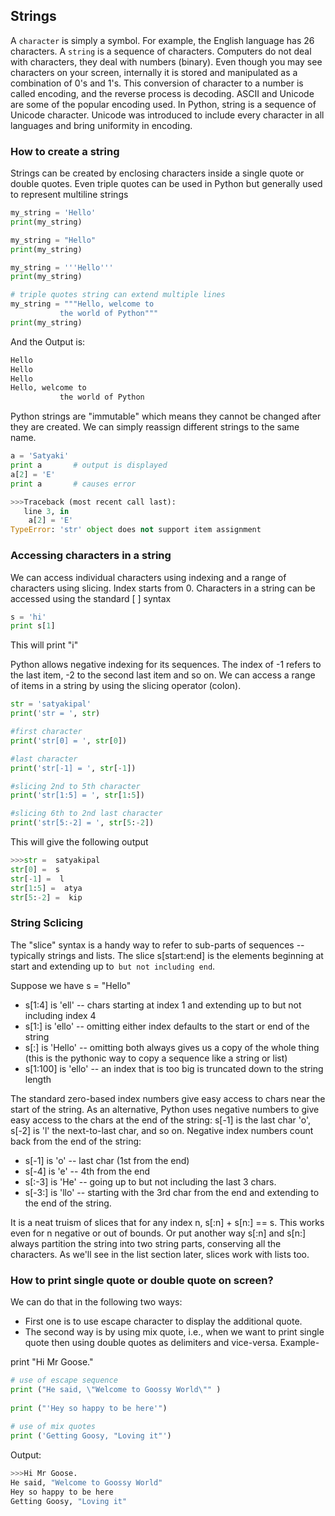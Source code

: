 ## Strings
A `character` is simply a symbol. For example, the English language has 26 characters.
A `string` is a sequence of characters.
Computers do not deal with characters, they deal with numbers (binary).
Even though you may see characters on your screen, internally it is stored and manipulated as a combination of 0's and 1's.
This conversion of character to a number is called encoding, and the reverse process is decoding. 
ASCII and Unicode are some of the popular encoding used.
In Python, string is a sequence of Unicode character.
Unicode was introduced to include every character in all languages and bring uniformity in encoding.
### How to create a string
Strings can be created by enclosing characters inside a single quote or double quotes.
Even triple quotes can be used in Python but generally used to represent multiline strings
```python
my_string = 'Hello'
print(my_string)

my_string = "Hello"
print(my_string)

my_string = '''Hello'''
print(my_string)

# triple quotes string can extend multiple lines
my_string = """Hello, welcome to
           the world of Python"""
print(my_string)
```
And the Output is:
```python
Hello
Hello
Hello
Hello, welcome to
           the world of Python

```
Python strings are "immutable" which means they cannot be changed after they are created.
We can simply reassign different strings to the same name.
```python
a = 'Satyaki'
print a       # output is displayed
a[2] = 'E'
print a       # causes error

>>>Traceback (most recent call last):
   line 3, in 
    a[2] = 'E'
TypeError: 'str' object does not support item assignment

```
### Accessing characters in a string
We can access individual characters using indexing and a range of characters using slicing. Index starts from 0. 
Characters in a string can be accessed using the standard [ ] syntax
```python
s = 'hi'
print s[1]   
```
This will print "i"

Python allows negative indexing for its sequences.
The index of -1 refers to the last item, -2 to the second last item and so on.
We can access a range of items in a string by using the slicing operator (colon).
```python
str = 'satyakipal'
print('str = ', str)

#first character
print('str[0] = ', str[0])

#last character
print('str[-1] = ', str[-1])

#slicing 2nd to 5th character
print('str[1:5] = ', str[1:5])

#slicing 6th to 2nd last character
print('str[5:-2] = ', str[5:-2])
```
This will give the following output
```python
>>>str =  satyakipal
str[0] =  s
str[-1] =  l
str[1:5] =  atya
str[5:-2] =  kip
```

### String Sclicing
The "slice" syntax is a handy way to refer to sub-parts of sequences -- typically strings and lists. The slice s[start:end] is the elements beginning at start and extending up to` but not including end`. 

Suppose we have s = "Hello"



* s[1:4] is 'ell' -- chars starting at index 1 and extending up to but not including index 4
* s[1:] is 'ello' -- omitting either index defaults to the start or end of the string
* s[:] is 'Hello' -- omitting both always gives us a copy of the whole thing (this is the pythonic way to copy a sequence like a string or list)
* s[1:100] is 'ello' -- an index that is too big is truncated down to the string length

The standard zero-based index numbers give easy access to chars near the start of the string. As an alternative, Python uses negative numbers to give easy access to the chars at the end of the string: s[-1] is the last char 'o', s[-2] is 'l' the next-to-last char, and so on. Negative index numbers count back from the end of the string:

* s[-1] is 'o' -- last char (1st from the end)
* s[-4] is 'e' -- 4th from the end
* s[:-3] is 'He' -- going up to but not including the last 3 chars.
* s[-3:] is 'llo' -- starting with the 3rd char from the end and extending to the end of the string.

It is a neat truism of slices that for any index n, s[:n] + s[n:] == s. This works even for n negative or out of bounds. Or put another way s[:n] and s[n:] always partition the string into two string parts, conserving all the characters. As we'll see in the list section later, slices work with lists too.

### How to print single quote or double quote on screen?
We can do that in the following two ways:

* First one is to use escape character to display the additional quote.
* The second way is by using mix quote, i.e., when we want to print single quote then using double quotes as delimiters and vice-versa.
Example-

print "Hi Mr Goose."
```python 
# use of escape sequence
print ("He said, \"Welcome to Goossy World\"" )   
 
print ("'Hey so happy to be here'")
 
# use of mix quotes
print ('Getting Goosy, "Loving it"')               
```
Output:
```python
>>>Hi Mr Goose.
He said, "Welcome to Goossy World"
Hey so happy to be here
Getting Goosy, "Loving it"
```





